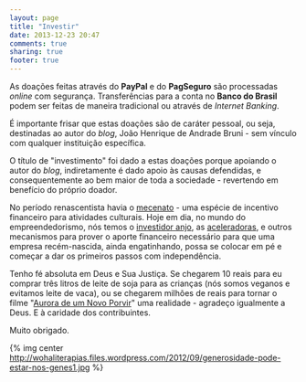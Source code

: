 ```yaml
---
layout: page
title: "Investir"
date: 2013-12-23 20:47
comments: true
sharing: true
footer: true
---
```


As doações feitas através do **PayPal** e do **PagSeguro** são processadas *online* com segurança. Transferências para a conta no **Banco do Brasil** podem ser feitas de maneira tradicional ou através de *Internet Banking*.

É importante frisar que estas doações são de caráter pessoal, ou seja, destinadas ao autor do *blog*, João Henrique de Andrade Bruni - sem vínculo com qualquer instituição específica.

O título de "investimento" foi dado a estas doações porque apoiando o autor do *blog*, indiretamente é dado apoio às causas defendidas, e consequentemente ao bem maior de toda a sociedade - revertendo em benefício do próprio doador.

No período renascentista havia o [mecenato](http://pt.wikipedia.org/wiki/Mecenato) - uma espécie de incentivo financeiro para atividades culturais. Hoje em dia, no mundo do empreendedorismo, nós temos o [investidor anjo](http://pt.wikipedia.org/wiki/Investidor_anjo), as [aceleradoras](http://pt.wikipedia.org/wiki/Aceleradora), e outros mecanismos para prover o aporte financeiro necessário para que uma empresa recém-nascida, ainda engatinhando, possa se colocar em pé e começar a dar os primeiros passos com independência.

Tenho fé absoluta em Deus e Sua Justiça. Se chegarem 10 reais para eu comprar três litros de leite de soja para as crianças (nós somos veganos e evitamos leite de vaca), ou se chegarem milhões de reais para tornar o filme "[Aurora de um Novo Porvir](http://blog.jbruni.com.br/categorias/aurora-de-um-novo-porvir/)" uma realidade - agradeço igualmente a Deus. E à caridade dos contribuintes.

Muito obrigado.

{% img center http://wohaliterapias.files.wordpress.com/2012/09/generosidade-pode-estar-nos-genes1.jpg %}
